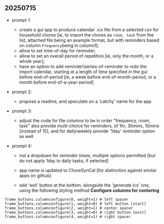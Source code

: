 ## 20250715

- prompt 1:
    - create a gui app to produce calendar .ics file from a selected csv for household chores [ie, to import the chores as `room, task` from the list, attached file being an example format, but with reminders based on column `Frequency`being in column1];
    - allow to set time-of-day for reminder;
    - allow to set an overall period of repetition [ie, only the month, or a whole year];
    - have an option to add reminder\series-of-reminder to redo the import calendar, starting at a length of time specified in the gui before end-of-period [ie, a week before end-of-month-period, or a month before end-of-a-year-period]

- prompt 2:
    - propose a readme, and speculate on a 'catchy' name for the app

- prompt 3:
    - adjust the code for file columns to be in order "frequency, room, task"
also provide multi-choice for reminders, of 1hr, 30mins, 10mins [instead of 15], and for daily\weekly provide '1day' reminder option as well

- prompt 4:
    - not a dropdown for reminder times, multiple options permitted [but do not apply 1day to daily tasks, if selected]
    - app name is updated to ChoreSynCal [for distinction against similar apps on github]

    - add 'exit' button at the bottom, alongside the 'generate ics' one, using the following styling method
    **Configure columns for centering**
```
frame_buttons.columnconfigure(0, weight=1) # left spacer
frame_buttons.columnconfigure(1, weight=0) # left button [start]
frame_buttons.columnconfigure(2, weight=1) # center spacer
frame_buttons.columnconfigure(3, weight=0) # right button [exit]
frame_buttons.columnconfigure(4, weight=1) # right spacer
```